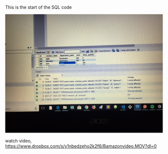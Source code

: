 This is the start of the SQL code

![first image](images/IMG_0943.JPG)

watch video, https://www.dropbox.com/s/y1nbedzeho2k2f6/Bamazonvideo.MOV?dl=0
